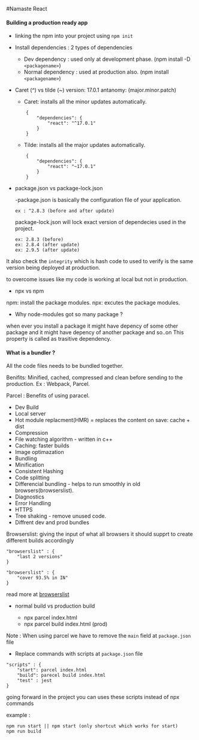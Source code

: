 #Namaste React

#### Building a production ready app

- linking the npm into your project using `npm init`

- Install dependencies : 2 types of dependencies

  - Dev dependency : used only at development phase.
    (npm install -D `<packagename>`)
  - Normal dependency : used at production also.
    (npm install `<packagename>`)

- Caret (^) vs tilde (~)
  version: 17.0.1
  antanomy: (major.minor.patch)

  - Caret: installs all the minor updates automatically.

  ```
      {
          "dependencies": {
              "react": "^17.0.1"
          }
      }
  ```

  - Tilde: installs all the major updates automatically.

  ```
      {
          "dependencies": {
              "react": "~17.0.1"
          }
      }
  ```

- package.json vs package-lock.json

  -package.json is basically the configuration file of your application.

  ```
  ex : ^2.8.3 (before and after update)
  ```

  package-lock.json will lock exact version of dependecies used in the project.

  ```
  ex: 2.8.3 (before)
  ex: 2.8.4 (after update)
  ex: 2.9.5 (after update)
  ```

It also check the `integrity` which is hash code to used to verify is the same version being deployed at production.

to overcome issues like my code is working at local but not in production.

- npx vs npm

npm: install the package modules.
npx: excutes the package modules.

- Why node-modules got so many package ?

when ever you install a package it might have depency of some other package and it might have depency of another package and so..on
This property is called as trasitive dependency.

#### What is a bundler ?

All the code files needs to be bundled together.

Benifits: Minified, cached, compressed and clean before sending to the production.
Ex : Webpack, Parcel.

Parcel : Benefits of using paracel.

- Dev Build
- Local server
- Hot module replacment(HMR) = replaces the content on save: cache + dist
- Compression
- File watching algorithm - written in c++
- Caching: faster builds
- Image optimazation
- Bundling
- Minification
- Consistent Hashing
- Code splitting
- Differencial bundling - helps to run smoothly in old browsers(browserslist).
- Diagnostics
- Error Handling
- HTTPS
- Tree shaking - remove unused code.
- Diffrent dev and prod bundles

Browserslist: giving the input of what all browsers it should supprt to create different builds accordingly

```
"browserslist" : {
    "last 2 versions"
}

"browserslist" : {
    "cover 93.5% in IN"
}
```

read more at [browserslist](https://github.com/browserslist/browserslist#query-composition)

- normal build vs production build

  - npx parcel index.html
  - npx parcel build index.html (prod)

Note : When using parcel we have to remove the `main` field at `package.json` file

- Replace commands with scripts at `package.json` file

```
"scripts" : {
    "start": parcel index.html
    "build": parecel build index.html
    "test" : jest
}
```

going forward in the project you can uses these scripts instead of npx commands

example :

```
npm run start || npm start (only shortcut which works for start)
npm run build
```
